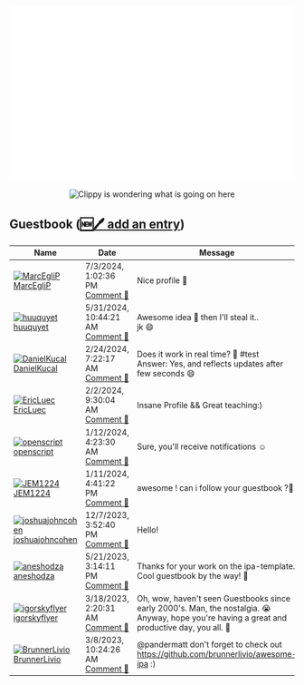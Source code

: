 ![My metrics](github-metrics.svg)

<p align="center">
  <img src="clippy.gif" alt="Clippy is wondering what is going on here" />
</p>

## Guestbook ([🆕🖊️ add an entry](https://github.com/openscript/openscript/issues/1#issuecomment-new))
<!-- Guestbook -->
| Name | Date | Message |
|---|---|---|
|[<img src="https://avatars.githubusercontent.com/u/88040929?s=48&u=4c9ca0963c3d8e27b88845d057c12d7a7543ffd8&v=4" alt="MarcEgliP" width="48" /><br />MarcEgliP](https://github.com/MarcEgliP)|7/3/2024, 1:02:36 PM<br />[Comment 🔗](https://github.com/openscript/openscript/issues/1#issuecomment-2206028090)|Nice profile 🚀|
|[<img src="https://avatars.githubusercontent.com/u/35992057?s=48&u=0127beb8fbdedd25bacaf682efc6aadb045ed93b&v=4" alt="huuquyet" width="48" /><br />huuquyet](https://github.com/huuquyet)|5/31/2024, 10:44:21 AM<br />[Comment 🔗](https://github.com/openscript/openscript/issues/1#issuecomment-2141750252)|Awesome idea 🥳 then I'll steal it..<br />jk 😄|
|[<img src="https://avatars.githubusercontent.com/u/8938562?s=48&u=eabc71a6c8325b496245a2b9850e088e5ac0d411&v=4" alt="DanielKucal" width="48" /><br />DanielKucal](https://github.com/DanielKucal)|2/24/2024, 7:22:17 AM<br />[Comment 🔗](https://github.com/openscript/openscript/issues/1#issuecomment-1962283576)|Does it work in real time? 🤔 #test<br />Answer: Yes, and reflects updates after few seconds 😄|
|[<img src="https://avatars.githubusercontent.com/u/140081980?s=48&u=b1dd073f4b69096c8a7bd3a2e7fbbbfab2f2ba92&v=4" alt="EricLuec" width="48" /><br />EricLuec](https://github.com/EricLuec)|2/2/2024, 9:30:04 AM<br />[Comment 🔗](https://github.com/openscript/openscript/issues/1#issuecomment-1923409885)|Insane Profile && Great teaching:)|
|[<img src="https://avatars.githubusercontent.com/u/1105080?s=48&u=dde8ee2b184b25db43723f54823a3484ffe806a7&v=4" alt="openscript" width="48" /><br />openscript](https://github.com/openscript)|1/12/2024, 4:23:30 AM<br />[Comment 🔗](https://github.com/openscript/openscript/issues/1#issuecomment-1888411867)|Sure, you'll receive notifications ☺️|
|[<img src="https://avatars.githubusercontent.com/u/101504594?s=48&v=4" alt="JEM1224" width="48" /><br />JEM1224](https://github.com/JEM1224)|1/11/2024, 4:41:22 PM<br />[Comment 🔗](https://github.com/openscript/openscript/issues/1#issuecomment-1887551082)|awesome ! can i follow your guestbook ?🧐|
|[<img src="https://avatars.githubusercontent.com/u/65085812?s=48&v=4" alt="joshuajohncohen" width="48" /><br />joshuajohncohen](https://github.com/joshuajohncohen)|12/7/2023, 3:52:40 PM<br />[Comment 🔗](https://github.com/openscript/openscript/issues/1#issuecomment-1841619487)|Hello!|
|[<img src="https://avatars.githubusercontent.com/u/75726773?s=48&u=dd575437c43a17ca22e1b3f8081e0899d20d83c1&v=4" alt="aneshodza" width="48" /><br />aneshodza](https://github.com/aneshodza)|5/21/2023, 3:14:11 PM<br />[Comment 🔗](https://github.com/openscript/openscript/issues/1#issuecomment-1556204352)|Thanks for your work on the ipa-template. Cool guestbook by the way! 👋|
|[<img src="https://avatars.githubusercontent.com/u/20957750?s=48&u=9025c783d7642e64fe894e80c9e7e37d6740f0a8&v=4" alt="igorskyflyer" width="48" /><br />igorskyflyer](https://github.com/igorskyflyer)|3/18/2023, 2:20:31 AM<br />[Comment 🔗](https://github.com/openscript/openscript/issues/1#issuecomment-1474610548)|Oh, wow, haven't seen Guestbooks since early 2000's. Man, the nostalgia. 😭<br />Anyway, hope you're having a great and productive day, you all. 🤗|
|[<img src="https://avatars.githubusercontent.com/u/9899423?s=48&u=5d1170c99cdf11065093d124bd2c87ee1f3e097e&v=4" alt="BrunnerLivio" width="48" /><br />BrunnerLivio](https://github.com/BrunnerLivio)|3/8/2023, 10:24:26 AM<br />[Comment 🔗](https://github.com/openscript/openscript/issues/1#issuecomment-1459945626)|@pandermatt don't forget to check out https://github.com/brunnerlivio/awesome-ipa :)|
<!-- /Guestbook -->
